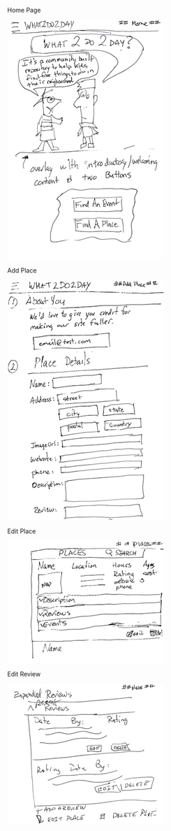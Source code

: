 Home Page

![home page](images/initial_mcokups/homepage.png)


Add Place

![add_place](images/initial_mcokups/add_place.png)


Edit Place

![edit place](images/initial_mcokups/edit_place.png)


Edit Review

![edit_review](images/initial_mcokups/edit_review.png)